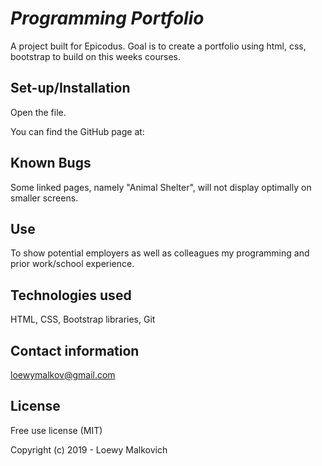 # _Programming Portfolio_

A project built for Epicodus. Goal is to create a portfolio using html, css, bootstrap to build on this weeks courses. 

## Set-up/Installation

Open the file. 

You can find the GitHub page at: 

## Known Bugs

Some linked pages, namely "Animal Shelter", will not display optimally on smaller screens. 

## Use

To show potential employers as well as colleagues my programming and prior work/school experience.

## Technologies used

HTML, CSS, Bootstrap libraries, Git

## Contact information

loewymalkov@gmail.com

## License

Free use license (MIT) 

Copyright (c) 2019 - Loewy Malkovich